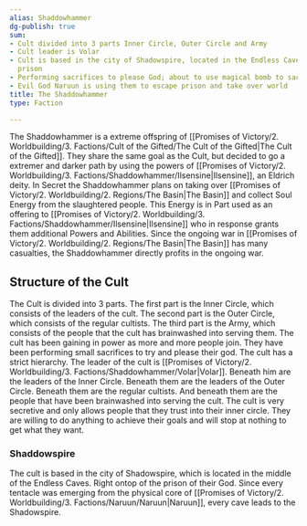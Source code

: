 ```yaml
---
alias: Shaddowhammer
dg-publish: true
sum:
- Cult divided into 3 parts Inner Circle, Outer Circle and Army
- Cult leader is Volar
- Cult is based in the city of Shadowspire, located in the Endless Caves, above Naruun's
  prison
- Performing sacrifices to please God; about to use magical bomb to sacrifice Edschmied
- Evil God Naruun is using them to escape prison and take over world
title: The Shaddowhammer
type: Faction

---
```





The Shaddowhammer is a extreme offspring of [[Promises of Victory/2. Worldbuilding/3. Factions/Cult of the Gifted/The Cult of the Gifted\|The Cult of the Gifted]]. They share the same goal as the Cult, but decided to go a extremer and darker path by using the powers of [[Promises of Victory/2. Worldbuilding/3. Factions/Shaddowhammer/Ilsensine\|Ilsensine]], an Eldrich deity. 
In Secret the Shaddowhammer plans on taking over [[Promises of Victory/2. Worldbuilding/2. Regions/The Basin\|The Basin]] and collect Soul Energy from the slaughtered people. This Energy is in Part used as an offering to [[Promises of Victory/2. Worldbuilding/3. Factions/Shaddowhammer/Ilsensine\|Ilsensine]] who in response grants them additional Powers and Abilities.
Since the ongoing war in [[Promises of Victory/2. Worldbuilding/2. Regions/The Basin\|The Basin]] has many casualties, the Shaddowhammer directly profits in the ongoing war.


## Structure of the Cult

The Cult is divided into 3 parts. The first part is the Inner Circle, which consists of the leaders of the cult. The second part is the Outer Circle, which consists of the regular cultists. The third part is the Army, which consists of the people that the cult has brainwashed into serving them. The cult has been gaining in power as more and more people join. They have been performing small sacrifices to try and please their god.
The cult has a strict hierarchy. The leader of the cult is [[Promises of Victory/2. Worldbuilding/3. Factions/Shaddowhammer/Volar\|Volar]]. Beneath him are the leaders of the Inner Circle. Beneath them are the leaders of the Outer Circle. Beneath them are the regular cultists. And beneath them are the people that have been brainwashed into serving the cult.
The cult is very secretive and only allows people that they trust into their inner circle. They are willing to do anything to achieve their goals and will stop at nothing to get what they want.

### Shaddowspire

The cult is based in the city of Shadowspire, which is located in the middle of the Endless Caves. Right ontop of the prison of their God. Since every tentacle was emerging from the physical core of [[Promises of Victory/2. Worldbuilding/3. Factions/Naruun/Naruun\|Naruun]], every cave leads to the Shadowspire.

